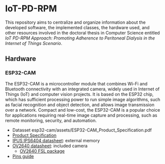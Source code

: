 # IoT-PD-RPM

This repository aims to centralize and organize information about the developed software, the implemented classes, the hardware used, and other resources involved in the doctoral thesis in Computer Science entitled *IoT PD-RPM Approach: Promoting Adherence to Peritoneal Dialysis in the Internet of Things Scenario*.

## Hardware
### ESP32-CAM

The ESP32-CAM is a microcontroller module that combines Wi-Fi and Bluetooth connectivity with an integrated camera, widely used in Internet of Things (IoT) and computer vision projects. It is based on the ESP32 chip, which has sufficient processing power to run simple image algorithms, such as facial recognition and object detection, and allows image transmission over a network. Compact and low-cost, the ESP32-CAM is a popular choice for applications requiring real-time image capture and processing, such as remote monitoring, security, and automation.

- Datasset esp32-cam/assets/ESP32-CAM_Product_Specification.pdf
- [Product Specification](https://github.com/albandes/IoT-PD-RPM/blob/main/esp32-cam/assets/ESP32-CAM_Product_Specification.pdf)
- [IPUS IPS6404 datasheet](esp32-cam/assets/IPUS_IPS6404_Datasheet.pdf): external memory
- [OV2640 datasheet](esp32-cam/assets/OV2640_Datasheet.pdf): included camera
  - [OV2640 FSL package](esp32-cam/assets/OV2640FSL_Datasheet.pdf)
- [Pins guide](esp32-cam/assets/assets/esp32-cam-pins.jpg)

